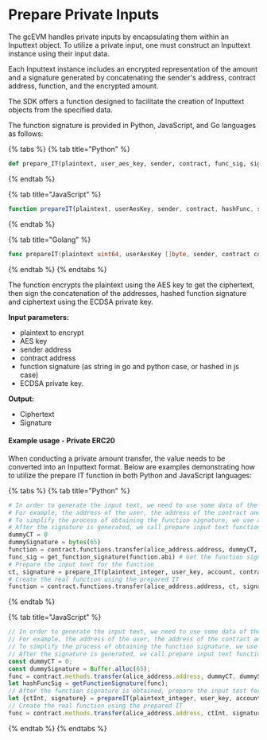 # Prepare Private Inputs

The gcEVM handles private inputs by encapsulating them within an Inputtext object. To utilize a private input, one must construct an Inputtext instance using their input data.

Each Inputtext instance includes an encrypted representation of the amount and a signature generated by concatenating the sender's address, contract address, function, and the encrypted amount.

The SDK offers a function designed to facilitate the creation of Inputtext objects from the specified data.

The function signature is provided in Python, JavaScript, and Go languages as follows:

{% tabs %}
{% tab title="Python" %}
```python
def prepare_IT(plaintext, user_aes_key, sender, contract, func_sig, signing_key)
```
{% endtab %}

{% tab title="JavaScript" %}
```javascript
function prepareIT(plaintext, userAesKey, sender, contract, hashFunc, signingKey)
```
{% endtab %}

{% tab title="Golang" %}
```go
func prepareIT(plaintext uint64, userAesKey []byte, sender, contract common.Address, funcSig string, signingKey []byte) (*big.Int, []byte, error) 
```
{% endtab %}
{% endtabs %}

The function encrypts the plaintext using the AES key to get the ciphertext, then sign the concatenation of the addresses, hashed function signature and ciphertext using the ECDSA private key.

**Input parameters:**

* plaintext to encrypt
* AES key
* sender address
* contract address
* function signature (as string in go and python case, or hashed in js case)
* ECDSA private key.

**Output:**

* Ciphertext
* Signature

#### Example usage - Private ERC20

When conducting a private amount transfer, the value needs to be converted into an Inputtext format. Below are examples demonstrating how to utilize the prepare IT function in both Python and JavaScript languages:

{% tabs %}
{% tab title="Python" %}
```python
# In order to generate the input text, we need to use some data of the function. 
# For example, the address of the user, the address of the contract and also the function signature.
# To simplify the process of obtaining the function signature, we use a dummy function with placeholder inputs.
# After the signature is generated, we call prepare input text function and get the input text to use in the real function.
dummyCT = 0
dummySignature = bytes(65)
function = contract.functions.transfer(alice_address.address, dummyCT, dummySignature, False)
func_sig = get_function_signature(function.abi) # Get the function signature
# Prepare the input text for the function
ct, signature = prepare_IT(plaintext_integer, user_key, account, contract, func_sig, bytes.fromhex(private_key[2:]))
# Create the real function using the prepared IT
function = contract.functions.transfer(alice_address.address, ct, signature, False)
```
{% endtab %}

{% tab title="JavaScript" %}
```javascript
// In order to generate the input text, we need to use some data of the function. 
// For example, the address of the user, the address of the contract and also the function signature.
// To simplify the process of obtaining the function signature, we use a dummy function with placeholder inputs.
// After the signature is generated, we call prepare input text function and get the input text to use in the real function.
const dummyCT = 0;
const dummySignature = Buffer.alloc(65);
func = contract.methods.transfer(alice_address.address, dummyCT, dummySignature, false); // Create dummy function to get the signature for prepare input text
let hashFuncSig = getFunctionSignature(func);
// After the function signature is obtained, prepare the input test for the function
let {ctInt, signature} = prepareIT(plaintext_integer, user_key, account.address, contract.options.address, hashFuncSig, Buffer.from(SIGNING_KEY.slice(2), 'hex'));
// Create the real function using the prepared IT
func = contract.methods.transfer(alice_address.address, ctInt, signature, false);
```
{% endtab %}
{% endtabs %}
